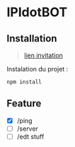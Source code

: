 # IPIdotBOT

## Installation

> [lien invitation](https://discord.com/api/oauth2/authorize?client_id=897585601665187872&permissions=8&scope=bot)

Instalation du projet :
```shell
npm install
```

## Feature

- [x] /ping
- [ ] /server
- [ ] /edt stuff
